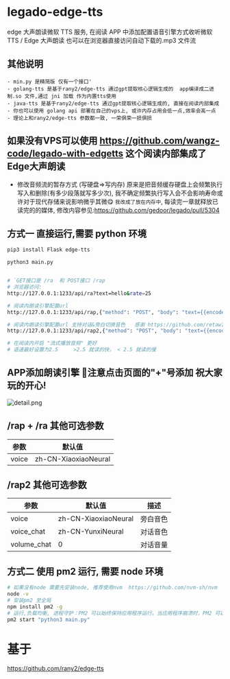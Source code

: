 # legado-edge-tts

edge 大声朗读微软 TTS 服务, 在阅读 APP 中添加配置语音引擎方式收听微软 TTS / Edge 大声朗读 也可以在浏览器直接访问自动下载的.mp3 文件流

## 其他说明
    - min.py 是精简版 仅有一个接口'
    - golang-tts 是基于rany2/edge-tts 通过gpt提取核心逻辑生成的  app编译成二进制.so 文件,通过 jni 加载 作为内置tts使用
    - java-tts 是基于rany2/edge-tts 通过gpt提取核心逻辑生成的, 直接在阅读内部集成
    - 你也可以使用 golang api 部署在自己的vps上, 或许内存占用会低一点,效率会高一点
    - 理论上和rany2/edge-tts 参数都一致, 一荣俱荣一损俱损

## 如果没有VPS可以使用 https://github.com/wangz-code/legado-with-edgetts 这个阅读内部集成了Edge大声朗读
 - 修改音频流的暂存方式 (写硬盘=>写内存)
 原来是把音频缓存硬盘上会频繁执行写入和删除(有多少段落就写多少次),  我不确定频繁执行写入会不会影响寿命或许对于现代存储来说影响微乎其微😋
 `我改成了放在内存中`, 每读完一章就释放已读完的的媒体, 修改内容参见:https://github.com/gedoor/legado/pull/5304

## 方式一 直接运行,需要 python 环境

```sh
pip3 install Flask edge-tts

python3 main.py


# `GET接口是 /ra  和 POST接口 /rap
# 浏览器访问:
http://127.0.0.1:1233/api/ra?text=hello&rate=25

# 阅读内朗读引擎配置url
http://127.0.0.1:1233/api/rap,{"method": "POST", "body": "text={{encodeURIComponent(speakText)}}&rate={{speakSpeed}}"}

# 阅读内朗读引擎配置url 支持对话&旁白切换音色   感谢 https://github.com/retaw106 贡献
http://127.0.0.1:1233/api/rap2,{"method": "POST", "body": "text={{encodeURIComponent(speakText)}}&rate={{speakSpeed}}"}

# 在阅读内开启 "流式播放音频" 更好
# 语速最好设置为2.5     >2.5 就读的快， < 2.5 就读的慢
```


## APP添加朗读引擎  📢注意点击页面的"+"号添加 祝大家玩的开心!
![detail.png](https://raw.githubusercontent.com/wangz-code/legado-edge-tts/main/demo.gif)


## /rap + /ra 其他可选参数

| 参数  | 默认值               |
| ----- | -------------------- |
| voice | zh-CN-XiaoxiaoNeural |

## /rap2 其他可选参数

| 参数        | 默认值               | 描述     |
| ----------- | -------------------- | -------- |
| voice       | zh-CN-XiaoxiaoNeural | 旁白音色 |
| voice_chat  | zh-CN-YunxiNeural    | 对话音色 |
| volume_chat | 0                    | 对话音量 |

## 方式二 使用 pm2 运行, 需要 node 环境

```bash
# 如果没有node 需要先安装node, 推荐使用nvm  https://github.com/nvm-sh/nvm
node -v
# 安装pm2 至全局
npm install pm2 -g
# 运行,负载均衡, 进程守护：PM2 可以始终保持应用程序运行。当应用程序崩溃时，PM2 可以自动重启它，确保服务的可用性。
pm2 start "python3 main.py"
```

# 基于

https://github.com/rany2/edge-tts

